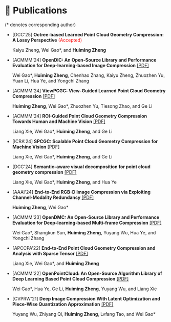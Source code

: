 
# 📝 Publications
(* denotes corresponding author)

- [DCC'25] **Octree-based Learned Point Cloud Geometry Compression: A Lossy Perspective** <span style="color:red;">(Accepted)</span>
  
  Kaiyu Zheng, Wei Gao*, and **Huiming Zheng**

- [ACMMM'24] **OpenDIC: An Open-Source Library and Performance Evaluation for Deep-learning-based Image Compression** <a href='https://dl.acm.org/doi/10.1145/3664647.3685519'><i class="fa fa-file-pdf"></i>[PDF]</a>
  
  Wei Gao*, **Huiming Zheng**, Chenhao Zhang, Kaiyu Zheng, Zhuozhen Yu, Yuan Li, Hua Ye, and Yongchi Zhang
  <!-- [[PDF]](https://dl.acm.org/doi/10.1145/3664647.3685519) -->
  

- [ACMMM'24] **ViewPCGC: View-Guided Learned Point Cloud Geometry Compression** <a href='https://dl.acm.org/doi/10.1145/3664647.3681225'><i class="fa fa-file-pdf"></i>[PDF]</a>
  
  **Huiming Zheng**, Wei Gao*, Zhuozhen Yu, Tiesong Zhao, and Ge Li
<!-- [[PDF]](https://dl.acm.org/doi/10.1145/3664647.3681225) -->

- [ACMMM'24] **ROI-Guided Point Cloud Geometry Compression Towards Human and Machine Vision** <a href='https://dl.acm.org/doi/10.1145/3664647.3681301'><i class="fa fa-file-pdf"></i>[PDF]</a>
  
  Liang Xie, Wei Gao*, **Huiming Zheng**, and Ge Li
<!-- [[PDF]](https://dl.acm.org/doi/10.1145/3664647.3681301) -->

- [ICRA'24] **SPCGC: Scalable Point Cloud Geometry Compression for Machine Vision**
<a href='https://ieeexplore.ieee.org/abstract/document/10610894/'><i class="fa fa-file-pdf"></i>[PDF]</a>
  
  Liang Xie, Wei Gao*, **Huiming Zheng**, and Ge Li
<!-- [[PDF]](https://ieeexplore.ieee.org/abstract/document/10610894/) -->


- [DCC'24] **Semantic-aware visual decomposition for point cloud geometry compression**
<a href='https://ieeexplore.ieee.org/abstract/document/10533835/'><i class="fa fa-file-pdf"></i>[PDF]</a>
  
  Liang Xie, Wei Gao*, **Huiming Zheng**, and Hua Ye
<!-- [[PDF]](https://ieeexplore.ieee.org/abstract/document/10533835/) -->


- [AAAI'24] **End-to-End RGB-D Image Compression via Exploiting Channel-Modality Redundancy**
<a href='https://ojs.aaai.org/index.php/AAAI/article/view/28588'><i class="fa fa-file-pdf"></i>[PDF]</a>
  
  **Huiming Zheng**, Wei Gao*
<!-- [[PDF]](https://ojs.aaai.org/index.php/AAAI/article/view/28588) -->

- [ACMMM'23] **OpenDMC: An Open-Source Library and Performance Evaluation for Deep-learning-based Multi-frame Compression**
<a href='https://dl.acm.org/doi/abs/10.1145/3581783.3613464'><i class="fa fa-file-pdf"></i>[PDF]</a>
  
  Wei Gao*, Shangkun Sun, **Huiming Zheng**, Yuyang Wu, Hua Ye, and Yongchi Zhang
<!-- [[PDF]](https://dl.acm.org/doi/abs/10.1145/3581783.3613464) -->

- [APCCPA'22] **End-to-End Point Cloud Geometry Compression and Analysis with Sparse Tensor**
<a href='https://dl.acm.org/doi/abs/10.1145/3552457.3555726'><i class="fa fa-file-pdf"></i>[PDF]</a>
  
  Liang Xie, Wei Gao*, and **Huiming Zheng**
<!-- [[PDF]](https://dl.acm.org/doi/abs/10.1145/3552457.3555726) -->

- [ACMMM'22] **OpenPointCloud: An Open-Source Algorithm Library of Deep Learning Based Point Cloud Compression**
<a href='https://dl.acm.org/doi/abs/10.1145/3503161.3548545'><i class="fa fa-file-pdf"></i>[PDF]</a>

  Wei Gao*, Hua Ye, Ge Li, **Huiming Zheng**, Yuyang Wu, and Liang Xie
<!-- [[PDF]](https://dl.acm.org/doi/abs/10.1145/3503161.3548545) -->


- [CVPRW'21] **Deep Image Compression With Latent Optimization and Piece-Wise Quantization Approximation**
<a href='https://openaccess.thecvf.com/content/CVPR2021W/CLIC/papers/Wu_Deep_Image_Compression_With_Latent_Optimization_and_Piece-Wise_Quantization_Approximation_CVPRW_2021_paper.pdf'><i class="fa fa-file-pdf"></i>[PDF]</a>
  
  Yuyang Wu, Zhiyang Qi, **Huiming Zheng**, Lvfang Tao, and Wei Gao*
<!-- [[PDF]](https://openaccess.thecvf.com/content/CVPR2021W/CLIC/papers/Wu_Deep_Image_Compression_With_Latent_Optimization_and_Piece-Wise_Quantization_Approximation_CVPRW_2021_paper.pdf) -->



